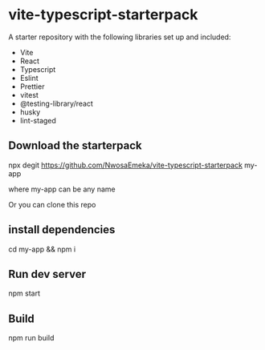 # vite-typescript-starterpack

A starter repository with the following libraries set up and included:

- Vite
- React
- Typescript
- Eslint
- Prettier
- vitest
- @testing-library/react
- husky
- lint-staged

## Download the starterpack

npx degit https://github.com/NwosaEmeka/vite-typescript-starterpack my-app

where my-app can be any name

Or you can clone this repo

## install dependencies

cd my-app && npm i

## Run dev server

npm start

## Build

npm run build

